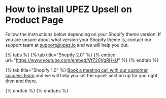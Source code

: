 # How to install UPEZ Upsell on Product Page

Follow the instructions below depending on your Shopify theme version. If you are unsure about what version your Shopify theme is, contact our support team at [support@upez.io](mailto:support@upez.io) and we will help you out.

{% tabs %}
{% tab title="Shopify 2.0" %}
{% embed url="https://www.youtube.com/embed/Vf720VgRHkU" %}
{% endtab %}

{% tab title="Shopify 1.0" %}
[Book a meeting call with our customer success team](https://calendly.com/son-chu-upez/30min) and we will help you set the upsell section up for you right then and there.&#x20;


{% endtab %}
{% endtabs %}
